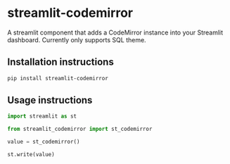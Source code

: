 # streamlit-codemirror

A streamlit component that adds a CodeMirror instance into your Streamlit dashboard. Currently only supports SQL theme.

## Installation instructions 

```sh
pip install streamlit-codemirror
```

## Usage instructions

```python
import streamlit as st

from streamlit_codemirror import st_codemirror

value = st_codemirror()

st.write(value)
